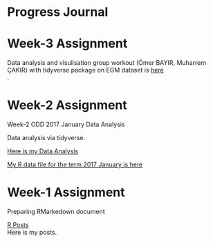 # Progress Journal

# Week-3 Assignment

Data analysis and visulisation group workout (Ömer BAYIR, Muharrem ÇAKIR) with tidyverse package on EGM dataset is [here](https://mef-bda503.github.io/pj18-omerbayir/week3/week3.html)<br>.

# Week-2 Assignment

Week-2 ODD 2017 January Data Analysis

Data analysis via tidyverse.

[Here is my Data Analysis](week2/Odd_Retail_Sales_201701.html)<br>

[My R data file for the term 2017 January is here](week2/odd_car_sales_data_jan_17.rds)<br>




# Week-1 Assignment

Preparing RMarkedown document

[R Posts](W1_Assignment.html) <br>
Here is my posts.
